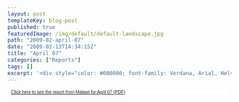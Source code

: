 ```yaml
---
layout: post
templateKey: blog-post
published: true
featuredImage: /img/default/default-landscape.jpg
path: "2009-02-april-07"
date: "2009-02-13T14:34:15Z"
title: "April 07"
categories: ["Reports"]
tags: []
excerpt: '<div style="color: #000000; font-family: Verdana, Arial, Helvetica, sans-serif; font-size: 10px; b...'
---
```


<div style="color: #000000; font-family: Verdana, Arial, Helvetica, sans-serif; font-size: 10px; background-image: initial; background-repeat: initial; background-attachment: initial; -webkit-background-clip: initial; -webkit-background-origin: initial; background-color: #ffffff; background-position: initial initial; margin: 8px;">

[Click here to see the report from Malawi for April 07 (PDF)](../../pdfs/reports/Landirani%20Report%20April%202007.pdf)

</div>

